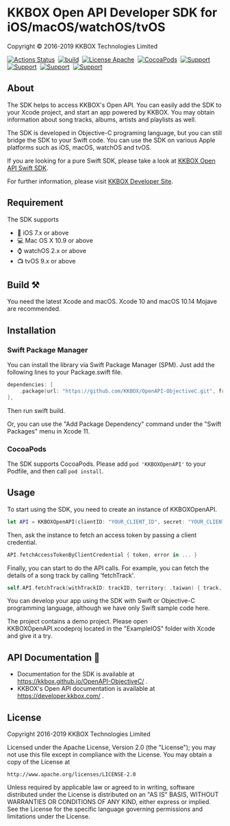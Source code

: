 # KKBOX Open API Developer SDK for iOS/macOS/watchOS/tvOS

Copyright © 2016-2019 KKBOX Technologies Limited

[![Actions Status](https://github.com/KKBOX/OpenAPI-ObjectiveC/workflows/Build/badge.svg)](https://github.com/KKBOX/OpenAPI-ObjectiveC/actions)&nbsp;
[![build](https://api.travis-ci.org/KKBOX/OpenAPI-ObjectiveC.svg)](https://travis-ci.org/KKBOX/OpenAPI-ObjectiveC)&nbsp;
[![License Apache](https://img.shields.io/badge/license-Apache-green.svg?style=flat)](https://raw.githubusercontent.com/KKBOX/OpenAPI-ObjectiveC/master/LICENSE)&nbsp;
[![CocoaPods](http://img.shields.io/cocoapods/v/KKBOXOpenAPI.svg?style=flat)](http://cocoapods.org/pods/KKBOXOpenAPI)&nbsp;
[![Support](https://img.shields.io/badge/macOS-10.9-blue.svg)](https://www.apple.com/tw/macos)&nbsp;
[![Support](https://img.shields.io/badge/iOS-7-blue.svg)](https://www.apple.com/tw/ios)&nbsp;
[![Support](https://img.shields.io/badge/watchOS-2-blue.svg)](https://www.apple.com/tw/watchos)&nbsp;
[![Support](https://img.shields.io/badge/tvOS-9-blue.svg)](https://www.apple.com/tw/tvos)&nbsp;

## About

The SDK helps to access KKBOX's Open API. You can easily add the SDK to your
Xcode project, and start an app powered by KKBOX. You may obtain information
about song tracks, albums, artists and playlists as well.

The SDK is developed in Objective-C programing language, but you can still
bridge the SDK to your Swift code. You can use the SDK on various Apple
platforms such as iOS, macOS, watchOS and tvOS.

If you are looking for a pure Swift SDK, please take a look at
[KKBOX Open API Swift SDK](https://github.com/KKBOX/OpenAPI-Swift).

For further information, please visit
[KKBOX Developer Site](https://developer.kkbox.com).

## Requirement

The SDK supports

- 📱 iOS 7.x or above
- 💻 Mac OS X 10.9 or above
- ⌚️ watchOS 2.x or above
- 📺 tvOS 9.x or above

## Build ⚒

You need the latest Xcode and macOS. Xcode 10 and macOS 10.14 Mojave are
recommended.

## Installation

### Swift Package Manager

You can install the library via Swift Package Manager (SPM). Just add the
following lines to your Package.swift file.

``` swift
dependencies: [
    .package(url: "https://github.com/KKBOX/OpenAPI-ObjectiveC.git", from: "0.1.0"),
],
```

Then run swift build.

Or, you can use the "Add Package Dependency" command under the "Swift Packages"
menu in Xcode 11.

### CocoaPods

The SDK supports CocoaPods. Please add `pod 'KKBOXOpenAPI'`
to your Podfile, and then call `pod install`.

## Usage

To start using the SDK, you need to create an instance of KKBOXOpenAPI.

```swift
let API = KKBOXOpenAPI(clientID: "YOUR_CLIENT_ID", secret: "YOUR_CLIENT_SECRET")
```

Then, ask the instance to fetch an access token by passing a client credential.

```swift
API.fetchAccessTokenByClientCredential { token, error in ... }
```

Finally, you can start to do the API calls. For example, you can fetch the details
of a song track by calling 'fetchTrack'.

```swift
self.API.fetchTrack(withTrackID: trackID, territory: .taiwan) { track, error in ... }
```

You can develop your app using the SDK with Swift or Objective-C programming
language, although we have only Swift sample code here.

The project contains a demo project. Please open KKBOXOpenAPI.xcodeproj
located in the "ExampleIOS" folder with Xcode and give it a try.

## API Documentation 📖

- Documentation for the SDK is available at https://kkbox.github.io/OpenAPI-ObjectiveC/ .
- KKBOX's Open API documentation is available at https://developer.kkbox.com/ .

## License

Copyright 2016-2019 KKBOX Technologies Limited

Licensed under the Apache License, Version 2.0 (the "License");
you may not use this file except in compliance with the License.
You may obtain a copy of the License at

    http://www.apache.org/licenses/LICENSE-2.0

Unless required by applicable law or agreed to in writing, software
distributed under the License is distributed on an "AS IS" BASIS,
WITHOUT WARRANTIES OR CONDITIONS OF ANY KIND, either express or implied.
See the License for the specific language governing permissions and
limitations under the License.
